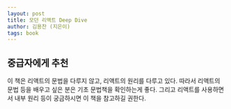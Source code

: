 ```yaml
---
layout: post
title: 모던 리액트 Deep Dive 
author: 김용찬 (지은이)
tags: book
---
```


## 중급자에게 추천

이 책은 리액트의 문법을 다루지 않고, 리액트의 원리를 다루고 있다. 따라서 리액트의 문법 등을 배우고 싶은 분은 기초 문법책을 확인하는게 좋다. 그리고 리액트를 사용하면서 내부 원리 등이 궁금하시면 이 책을 참고하길 권한다.
